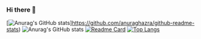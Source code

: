 ### Hi there 👋

<!--
**Poison02/Poison02** is a ✨ _special_ ✨ repository because its `README.md` (this file) appears on your GitHub profile.

Here are some ideas to get you started:

- 🔭 I’m currently working on ...
- 🌱 I’m currently learning ...
- 👯 I’m looking to collaborate on ...
- 🤔 I’m looking for help with ...
- 💬 Ask me about ...
- 📫 How to reach me: ...
- 😄 Pronouns: ...
- ⚡ Fun fact: ...
-->
[![Anurag's GitHub stats](https://github-readme-stats.vercel.app/api?username=Poison02)]https://github.com/anuraghazra/github-readme-stats)
![Anurag's GitHub stats](https://github-readme-stats.vercel.app/api?username=Poison02&show_icons=true&theme=dark)
[![Readme Card](https://github-readme-stats.vercel.app/api/pin/?username=Poison02&repo=Java-Note)](https://github.com/anuraghazra/github-readme-stats)
[![Top Langs](https://github-readme-stats.vercel.app/api/top-langs/?username=Poison02)](https://github.com/anuraghazra/github-readme-stats)
